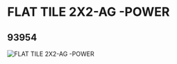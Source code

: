 # FLAT TILE 2X2-AG -POWER
## 93954
![FLAT TILE 2X2-AG -POWER](https://lc-www-live-s.legocdn.com/media/bricks/5/2/4625437.jpg)